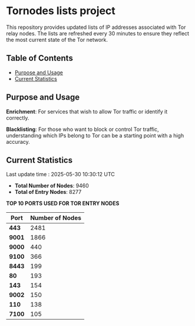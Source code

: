 # Tornodes lists project

This repository provides updated lists of IP addresses associated with Tor relay nodes. The lists are refreshed every 30 minutes to ensure they reflect the most current state of the Tor network.

## Table of Contents

- [Purpose and Usage](#purpose-and-usage)
- [Current Statistics](#current-statistics)


## Purpose and Usage

**Enrichment**: For services that wish to allow Tor traffic or identify it correctly.

**Blacklisting**: For those who want to block or control Tor traffic, understanding which IPs belong to Tor can be a starting point with a high accuracy.

## Current Statistics

Last update time : 2025-05-30 10:30:12 UTC

- **Total Number of Nodes**: 9460
- **Total of Entry Nodes**: 8277

**TOP 10 PORTS USED FOR TOR ENTRY NODES**

| **Port** | **Number of Nodes** |
|------|-----------------|
| **443**   | 2481  |
| **9001**   | 1866  |
| **9000**   | 440  |
| **9100**   | 366  |
| **8443**   | 199  |
| **80**   | 193  |
| **143**   | 154  |
| **9002**   | 150  |
| **110**   | 138  |
| **7100**   | 105  |

